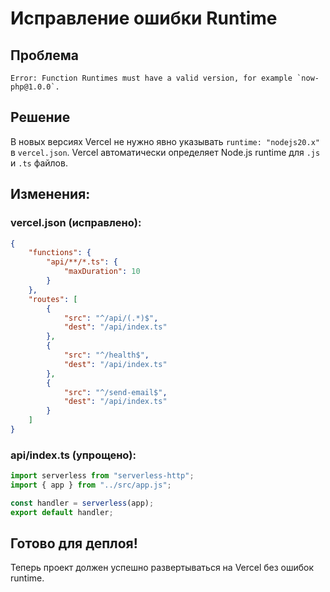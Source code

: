 # Исправление ошибки Runtime

## Проблема
```
Error: Function Runtimes must have a valid version, for example `now-php@1.0.0`.
```

## Решение
В новых версиях Vercel не нужно явно указывать `runtime: "nodejs20.x"` в `vercel.json`. Vercel автоматически определяет Node.js runtime для `.js` и `.ts` файлов.

## Изменения:

### vercel.json (исправлено):
```json
{
    "functions": {
        "api/**/*.ts": {
            "maxDuration": 10
        }
    },
    "routes": [
        {
            "src": "^/api/(.*)$",
            "dest": "/api/index.ts"
        },
        {
            "src": "^/health$",
            "dest": "/api/index.ts"
        },
        {
            "src": "^/send-email$",
            "dest": "/api/index.ts"
        }
    ]
}
```

### api/index.ts (упрощено):
```typescript
import serverless from "serverless-http";
import { app } from "../src/app.js";

const handler = serverless(app);
export default handler;
```

## Готово для деплоя!
Теперь проект должен успешно развертываться на Vercel без ошибок runtime.